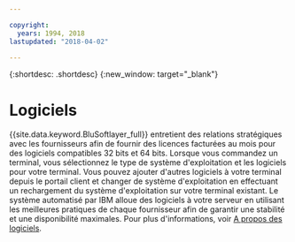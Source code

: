 ```yaml
---

copyright:
  years: 1994, 2018
lastupdated: "2018-04-02"

---
```


{:shortdesc: .shortdesc}
{:new_window: target="_blank"}

# Logiciels

{{site.data.keyword.BluSoftlayer_full}} entretient des relations stratégiques avec les fournisseurs afin de fournir des licences facturées au mois pour des logiciels compatibles 32 bits et 64 bits. Lorsque vous commandez un terminal, vous sélectionnez le type de système d'exploitation et les logiciels pour votre terminal.
Vous pouvez ajouter d'autres logiciels à votre terminal depuis le portail client et changer de système d'exploitation en effectuant un rechargement du système d'exploitation sur votre terminal existant. Le système automatisé par IBM alloue des logiciels à votre serveur en utilisant les meilleures pratiques de chaque fournisseur afin de garantir une stabilité et une disponibilité maximales. Pour plus d'informations, voir [A propos des logiciels](/docs/infrastructure/software/index.html).
